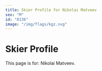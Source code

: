 ```yaml
---
title: Skier Profile for Nikolai Matveev
sex: "M"
id: "8136"
image: "/img/flags/kgz.svg" 
---
```


# Skier Profile

This page is for: Nikolai Matveev.
    